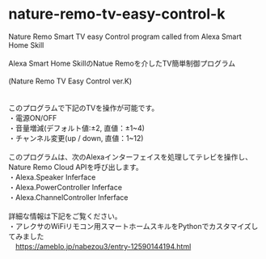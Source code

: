 # nature-remo-tv-easy-control-k
Nature Remo Smart TV easy Control program called from Alexa Smart Home Skill<br>
<br>
Alexa Smart Home SkillのNatue Remoを介したTV簡単制御プログラム<br>
<br>
(Nature Remo TV Easy Control ver.K)<br>
<br>
<br>
このプログラムで下記のTVを操作が可能です。<br>
・電源ON/OFF<br>
・音量増減(デフォルト値:±2, 直値：±1~4)<br>
・チャンネル変更(up / down, 直値：1~12)<br>
<br>
このプログラムは、次のAlexaインターフェイスを処理してテレビを操作し、<br>
Nature Remo Cloud APIを呼び出します。<br>
・Alexa.Speaker Inferface<br>
・Alexa.PowerController Inferface<br>
・Alexa.ChannelController Inferface<br>
<br>
詳細な情報は下記をご覧ください。<br>
・アレクサのWiFiリモコン用スマートホームスキルをPythonでカスタマイズしてみました<br>
　https://ameblo.jp/nabezou3/entry-12590144194.html<br>

